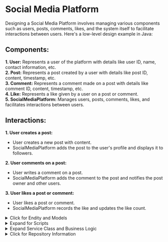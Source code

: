 # Social Media Platform

Designing a Social Media Platform involves managing various components such as users, posts, comments, likes, and the system itself to facilitate interactions between users. Here's a low-level design example in Java:

## Components:

**1.  User:** Represents a user of the platform with details like user ID, name, contact information, etc.<br />
**2.  Post:** Represents a post created by a user with details like post ID, content, timestamp, etc.<br />
**3.  Comment:** Represents a comment made on a post with details like comment ID, content, timestamp, etc.<br />
**4.  Like:** Represents a like given by a user on a post or comment.<br />
**5.  SocialMediaPlatform:** Manages users, posts, comments, likes, and facilitates interactions between users.<br />

## Interactions:

**1. User creates a post:**

*  User creates a new post with content.
*  SocialMediaPlatform adds the post to the user's profile and displays it to followers.
  
**2.  User comments on a post:**
*  User writes a comment on a post.
*  SocialMediaPlatform adds the comment to the post and notifies the post owner and other users.
  
**3.  User likes a post or comment:**
*  User likes a post or comment.
*  SocialMediaPlatform records the like and updates the like count.


<details>
  <summary> Click for Endity and Models</summary>

  ```ruby

@Entity
public class User {
    @Id
    private String userId;
    private String name;
    private String contactInfo;

    @OneToMany(mappedBy = "author")
    private List<Post> posts;

    @ManyToMany(mappedBy = "followers")
    private List<User> followers;

    // Constructors, getters, and setters
}

@Entity
public class Post {
    @Id
    private String postId;
    private String content;

    @ManyToOne
    @JoinColumn(name = "user_id")
    private User author;

    private Date timestamp;

    @OneToMany(mappedBy = "post")
    private List<Comment> comments;

    private int likeCount;
    // Constructors, getters, and setters
}


@Entity
public class Comment {
    @Id
    private String commentId;
    private String content;

    @ManyToOne
    @JoinColumn(name = "user_id")
    private User author;

    @ManyToOne
    @JoinColumn(name = "post_id")
    private Post post;

    private Date timestamp;
    // Constructors, getters, and setters
}

@Entity
public class Like {
    @Id
    @GeneratedValue(strategy = GenerationType.AUTO)
    private UUID likeId;

    @ManyToOne
    @JoinColumn(name = "user_id")
    private User user;

    @ManyToOne
    @JoinColumn(name = "post_id")
    private Post post;

    @ManyToOne
    @JoinColumn(name = "comment_id")
    private Comment comment;

    // Constructors, getters, and setters
}
  ```
</details>
<details>
  <summary>Expand for Scripts</summary>
  
```ruby
 In the Like entity:
* We added annotations to establish many-to-one relationships with User, Post, and Comment entities.
* Each relationship is mapped by a foreign key column in the likes table (user_id, post_id, comment_id).

Scripts

CREATE TABLE users (
    user_id VARCHAR(255) PRIMARY KEY,
    name VARCHAR(255),
    contact_info VARCHAR(255)
);

In the User entity, the mappedBy = "author" attribute in the @OneToMany annotation indicates that the User entity is the inverse side of the relationship with the Post entity. It correctly maps the posts field in the User entity to the author field in the Post entity.

CREATE TABLE posts (
    post_id VARCHAR(255) PRIMARY KEY,
    content TEXT,
    user_id VARCHAR(255),
    timestamp TIMESTAMP,
    like_count INT,
    FOREIGN KEY (user_id) REFERENCES users(user_id)
);

In the Post entity, the mappedBy = "post" attribute in the @OneToMany annotation indicates that the Post entity is the inverse side of the relationship with the Comment entity. It correctly maps the comments field in the Post entity to the post field in the Comment entity.

CREATE TABLE comments (
    comment_id VARCHAR(255) PRIMARY KEY,
    content TEXT,
    user_id VARCHAR(255),
    post_id VARCHAR(255),
    timestamp TIMESTAMP,
    FOREIGN KEY (user_id) REFERENCES users(user_id),
    FOREIGN KEY (post_id) REFERENCES posts(post_id)
); 
In the Comment entity, the mappedBy attribute is not needed because it does not have a bidirectional relationship with any other entity. Instead, it defines two @ManyToOne relationships with the User and Post entities, mapping the author and post fields respectively.

CREATE TABLE likes (
    like_id UUID PRIMARY KEY,
    user_id VARCHAR(255),
    post_id VARCHAR(255),
    comment_id VARCHAR(255),
    FOREIGN KEY (user_id) REFERENCES users(user_id),
    FOREIGN KEY (post_id) REFERENCES posts(post_id),
    FOREIGN KEY (comment_id) REFERENCES comments(comment_id)
);

In the Like entity, the mappedBy attribute is not used because it does not have a bidirectional relationship with any other entity. Instead, it defines three @ManyToOne relationships with the User, Post, and Comment entities, mapping the user, post, and comment fields respectively.

CREATE TABLE followers (
    user_id VARCHAR(255),
    follower_id VARCHAR(255),
    PRIMARY KEY (user_id, follower_id),
    FOREIGN KEY (user_id) REFERENCES users(user_id),
    FOREIGN KEY (follower_id) REFERENCES users(user_id)
);

CREATE TABLE user_posts (
    post_id VARCHAR(255) PRIMARY KEY,
    user_id VARCHAR(255) REFERENCES users(user_id)
);

1. Followers table will represent the many-to-many relationship between users and their followers.

In this script:
* The followers table represents the many-to-many relationship between users and their followers.
* It has two columns: user_id and follower_id, both of which are foreign keys referencing the user_id column in the users table.
* The combination of user_id and follower_id is the primary key to ensure that a user cannot have duplicate followers.

2. User-Posts Relationship table will represent the one-to-many relationship between users and their posts.

In this script:
* The user_posts table represents the one-to-many relationship between users and their posts.
* It has two columns: post_id and user_id, where user_id is a foreign key referencing the user_id column in the users table.

```
</details>


<details>
  <summary>Expand Service Class and Business Logic </summary>
  
```ruby
import java.util.*;

class SocialMediaPlatform {
    private Map<String, User> users;
    private Map<String, Post> posts;

    public SocialMediaPlatform() {
        this.users = new HashMap<>();
        this.posts = new HashMap<>();
    }

    public void registerUser(User user) {
        users.put(user.getUserId(), user);
    }

    public void createPost(String userId, String content) {
        User user = users.get(userId);
        if (user != null) {
            Post post = new Post(UUID.randomUUID().toString(), content, user, new Date(), new ArrayList<>(), 0);
            user.getPosts().add(post);
            posts.put(post.getPostId(), post);
        }
    }

    public void addComment(String postId, Comment comment) {
        Post post = posts.get(postId);
        if (post != null) {
            post.getComments().add(comment);
        }
    }

    public void likePost(String postId, User user) {
        Post post = posts.get(postId);
        if (post != null) {
            Like like = new Like(UUID.randomUUID().toString(), user, post, null);
            post.setLikeCount(post.getLikeCount() + 1);
        }
    }

    public void likeComment(String commentId, User user) {
        // Similar to likePost method, but for comments
    }

    // Other methods for user-specific operations, post-specific operations, etc.
}
```
</details>

<details>
  <summary> Click for Repository Information</summary>
  ```ruby
import org.springframework.data.jpa.repository.JpaRepository;
import org.springframework.stereotype.Repository;

@Repository
public interface UserRepository extends JpaRepository<User, String> {
}

import org.springframework.data.jpa.repository.JpaRepository;
import org.springframework.stereotype.Repository;

@Repository
public interface PostRepository extends JpaRepository<Post, String> {
}

import org.springframework.data.jpa.repository.JpaRepository;
import org.springframework.stereotype.Repository;

@Repository
public interface CommentRepository extends JpaRepository<Comment, String> {
}

import org.springframework.data.jpa.repository.JpaRepository;
import org.springframework.stereotype.Repository;

@Repository
public interface LikeRepository extends JpaRepository<Comment, String> {
}
```
</details>

In this design:

The **User** class represents a user of the platform with details like user ID, name, contact information, etc. <br />
The **Post** class represents a post created by a user with details like post ID, content, author, timestamp, etc. <br />
The **Comment** class represents a comment made on a post with details like comment ID, content, author, timestamp, etc.<br />
The **Like** class represents a like given by a user on a post or comment. <br />
The **SocialMediaPlatform** class manages users, posts, comments, likes, and facilitates interactions between users.<br />

This is a basic example. In a real-world scenario, you would need to consider additional features like authentication, authorization, encryption for sensitive information, search and filtering options, notifications, and more. Additionally, error handling, concurrency control, and database integration would be crucial for a production-level system.



